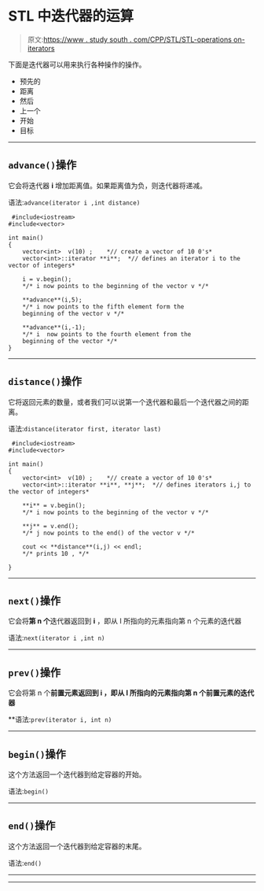 # STL 中迭代器的运算

> 原文:[https://www . study south . com/CPP/STL/STL-operations on-iterators](https://www.studytonight.com/cpp/stl/stl-operations-on-iterators)

下面是迭代器可以用来执行各种操作的操作。

*   预先的
*   距离
*   然后
*   上一个
*   开始
*   目标

* * *

## `advance()`操作

它会将迭代器 **i** 增加距离值。如果距离值为负，则迭代器将递减。

语法:`advance(iterator i ,int distance)`

```
 #include<iostream>
#include<vector>

int main()
{
    vector<int>  v(10) ;    *// create a vector of 10 0's*
    vector<int>::iterator **i**;  *// defines an iterator i to the vector of integers*

    i = v.begin();
    */* i now points to the beginning of the vector v */*

    **advance**(i,5);
    */* i now points to the fifth element form the 
    beginning of the vector v */*

    **advance**(i,-1);
    */* i  now points to the fourth element from the 
    beginning of the vector */* 
} 
```

* * *

## `distance()`操作

它将返回元素的数量，或者我们可以说第一个迭代器和最后一个迭代器之间的距离。

语法:`distance(iterator first, iterator last)`

```
 #include<iostream>
#include<vector>

int main()
{
    vector<int>  v(10) ;    *// create a vector of 10 0's*
    vector<int>::iterator **i**, **j**;  *// defines iterators i,j to the vector of integers*  

    **i** = v.begin();
    */* i now points to the beginning of the vector v */*

    **j** = v.end();
    */* j now points to the end() of the vector v */*

    cout << **distance**(i,j) << endl;
    */* prints 10 , */*

} 
```

* * *

## `next()`操作

它会将**第 n 个**迭代器返回到 **i** ，即从 I 所指向的元素指向第 n 个元素的迭代器

语法:`next(iterator i ,int n)`

* * *

## `prev()`操作

它会将第 n 个**前置元素返回到 **i** ，即从 I 所指向的元素指向第 n 个前置元素的迭代器**

 **语法:`prev(iterator i, int n)`

* * *

## `begin()`操作

这个方法返回一个迭代器到给定容器的开始。

语法:`begin()`

* * *

## `end()`操作

这个方法返回一个迭代器到给定容器的末尾。

语法:`end()`

* * *

* * ***